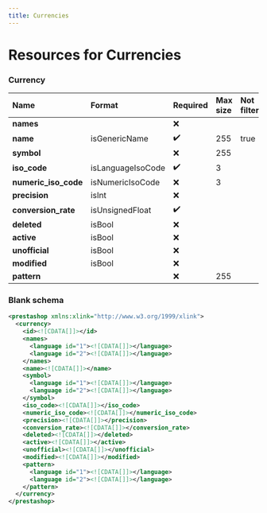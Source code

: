```yaml
---
title: Currencies
---
```


# Resources for Currencies

### Currency

|         Name         |      Format       | Required | Max size | Not filterable | Description |
| :------------------- | :---------------- | :------- | :------- | :------------- | :---------- |
| **names**            |                   | ❌        |          |                |             |
| **name**             | isGenericName     | ✔️       | 255      | true           |             |
| **symbol**           |                   | ❌        | 255      |                |             |
| **iso_code**         | isLanguageIsoCode | ✔️       | 3        |                |             |
| **numeric_iso_code** | isNumericIsoCode  | ❌        | 3        |                |             |
| **precision**        | isInt             | ❌        |          |                |             |
| **conversion_rate**  | isUnsignedFloat   | ✔️       |          |                |             |
| **deleted**          | isBool            | ❌        |          |                |             |
| **active**           | isBool            | ❌        |          |                |             |
| **unofficial**       | isBool            | ❌        |          |                |             |
| **modified**         | isBool            | ❌        |          |                |             |
| **pattern**          |                   | ❌        | 255      |                |             |


### Blank schema

```xml
<prestashop xmlns:xlink="http://www.w3.org/1999/xlink">
  <currency>
    <id><![CDATA[]]></id>
    <names>
      <language id="1"><![CDATA[]]></language>
      <language id="2"><![CDATA[]]></language>
    </names>
    <name><![CDATA[]]></name>
    <symbol>
      <language id="1"><![CDATA[]]></language>
      <language id="2"><![CDATA[]]></language>
    </symbol>
    <iso_code><![CDATA[]]></iso_code>
    <numeric_iso_code><![CDATA[]]></numeric_iso_code>
    <precision><![CDATA[]]></precision>
    <conversion_rate><![CDATA[]]></conversion_rate>
    <deleted><![CDATA[]]></deleted>
    <active><![CDATA[]]></active>
    <unofficial><![CDATA[]]></unofficial>
    <modified><![CDATA[]]></modified>
    <pattern>
      <language id="1"><![CDATA[]]></language>
      <language id="2"><![CDATA[]]></language>
    </pattern>
  </currency>
</prestashop>
```

